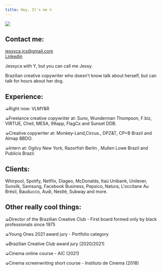 ```yaml
---
title: Hey, It's me ☺
---
```

<div class="img-row">

<div class="what-item">

![](https://ucarecdn.com/ffde0103-6eef-4ebe-b9d9-fc8fc0e21090/)

## Contact me:

jessyca.jcs@gmail.com\
[L﻿inkedin](https://www.linkedin.com/in/jessycasilva/)

</div>

<div class="what-item">

Jessyca with Y, but you can call me Jessy.

Brazilian creative copywriter who doesn't know talk about herself, but can talk for hours about her dog.

## Experience:

➭Right now: VLMY&R

➭Freelance creative copywriter at: Suno, Wunderman Thompson, F.biz, VIRTUE, Cheil, MESA, 99app, FlagCx and Sunset DDB.

➭Creative copywriter at: Monkey-Land,Circus., DPZ&T, CP+B Brazil and Almap BBDO.  

➭Intern at: Ogilvy New York, Razorfish Berlin , Mullen Lowe Brazil and Publicis Brazil.

## Clients:

Whirpool, Spotify, Netflix, Diageo, McDonalds, Itaú Unibank, Unilever, Sunsilk, Samsung, Facebook Business,  Pepsico, Natura, L'occitane Au Brésil, Bauducco, Audi, Nestlé, Subway and more.

## Other really cool things:

➭Director of the Brazilian Creative Club  -  First board formed only by black professionals since 1975

➭Young Ones 2021 award jury - Portfolio category

➭Brazilian Creative Club award jury (2020/2021)

➭Cinema online course - AIC (2021)

➭Cinema screenwriting short course - Instituto de Cinema (2018)

</div>

</div>